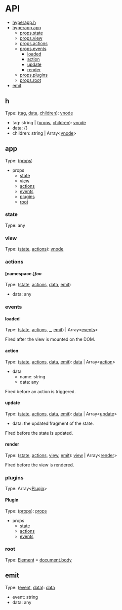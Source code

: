 # API

* [hyperapp.h](#h)
* [hyperapp.app](#app)
  * [props.state](#state)
  * [props.view](#view)
  * [props.actions](#actions)
  * [props.events](#events)
    * [loaded](#loaded)
    * [action](#action)
    * [update](#update)
    * [render](#render)
  * [props.plugins](#plugins)
  * [props.root](#root)
* [emit](#emit)

## h

[vnode]: /docs/core.md#virtual-nodes

Type: ([tag](#h-tag), [data](#h-data), [children](#h-children)): [vnode]

* <a name="h-tag"></a>tag: string | ([props](#h-data), [children](#h-children)): [vnode]
* <a name="h-data"></a>data: {}
* <a name="h-children"></a>children: string | Array\<[vnode]\>

## app

Type: ([props](#app-props))

* <a name="app-props"></a> props
  * [state](#state)
  * [view](#view)
  * [actions](#actions)
  * [events](#events)
  * [plugins](#plugins)
  * [root](#root)

### state

Type: any

### view

Type: ([state](#state), [actions](#actions)): [vnode]

### actions
#### <a name="actions-foo"></a>[namespace.]_foo_

Type: ([state](#state), [actions](#actions), [data](#actions-data), [emit](#emit))

* <a name="actions-data"></a> data: any

### events
#### loaded

Type: ([state](#state), [actions](#actions), _, [emit](#emit)) | Array\<[events](#loaded)\>

Fired after the view is mounted on the DOM.

#### action

Type: ([state](#state), [actions](#actions), [data](#action-data), [emit](#emit)): [data](#action-data) | Array\<[action](#action)\>

* <a name="action-data"></a>data
  * name: string
  * data: any

Fired before an action is triggered.

#### update

Type: ([state](#state), [actions](#actions), [data](#update-data), [emit](#emit)): [data](#update-data) | Array\<[update](#update)\>

* <a name="update-data"></a>data: the updated fragment of the state.

Fired before the state is updated.

#### render

Type: ([state](#state), [actions](#actions), [view](#view), [emit](#emit)): [view](#view) | Array\<[render](#render)\>

Fired before the view is rendered.

### plugins

Type: Array\<[Plugin](#plugins-plugin)\>

#### <a name="plugins-plugin"></a>Plugin

Type: ([props](#app-props)): [props](#plugin-props)

* <a name="plugin-props"></a>props
  * [state](#state)
  * [actions](#actions)
  * [events](#events)

### root

Type: [Element](https://developer.mozilla.org/en-US/docs/Web/API/Element) = [document.body](https://developer.mozilla.org/en-US/docs/Web/API/Document/body)

## emit

Type: ([event](#emit-event), [data](#emit-data)): [data](#emit-data)

* <a name="emit-event"></a>event: string
* <a name="emit-data"></a>data: any
